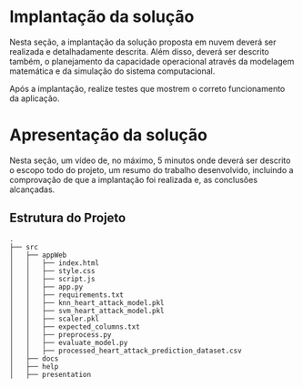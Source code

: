 # Implantação da solução

Nesta seção, a implantação da solução proposta em nuvem deverá ser realizada e detalhadamente descrita. Além disso, deverá ser descrito também, o planejamento da capacidade operacional através da modelagem matemática e da simulação do sistema computacional.

Após a implantação, realize testes que mostrem o correto funcionamento da aplicação.

# Apresentação da solução

Nesta seção, um vídeo de, no máximo, 5 minutos onde deverá ser descrito o escopo todo do projeto, um resumo do trabalho desenvolvido, incluindo a comprovação de que a implantação foi realizada e, as conclusões alcançadas.

## Estrutura do Projeto

```plaintext
.
├── src
│   ├── appWeb
│   │   ├── index.html
│   │   ├── style.css
│   │   ├── script.js
│   │   ├── app.py
│   │   ├── requirements.txt
│   │   ├── knn_heart_attack_model.pkl
│   │   ├── svm_heart_attack_model.pkl
│   │   ├── scaler.pkl
│   │   ├── expected_columns.txt
│   │   ├── preprocess.py
│   │   ├── evaluate_model.py
│   │   ├── processed_heart_attack_prediction_dataset.csv
│   ├── docs
│   ├── help
│   ├── presentation

